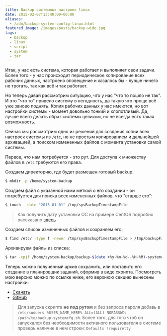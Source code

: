 ```yaml
---
title: Backup системных настроек linux
date: 2015-02-07T13:40:00+00:00
aliases:
  - /adm/backup-system-config-linux.html
featured_image: /images/posts/backup-wide.jpg
tags:
  - backup
  - linux
  - script
  - system
  - tar
---
```


Итак, у нас есть система, которая работает и выполняет свои задачи. Более того - у нас происходит периодическое копирование всех рабочих данных, настроено оповещение и казалось бы - лучше ничего не трогать, так как всё и так работает.

Но теперь давай рассмотрим ситуацию, что у нас "что то пошло не так". И это "что то" привело систему в негодность, да такую что проще всё уже заново поднять. Копия рабочих данных у нас имеются, но вот настройки системы - момент довольно тонкий и хлопотливый. Да, лучше всего делать образ системы целиком, но не всегда есть такая возможность.

<!--more-->

Сейчас мы рассмотрим одно из решений для создания копии всех настроек системы из `/etc`, но не простым копированием и дальнейшей архивацией, а поиском измененных файлов с момента установки самой системы.

Первое, что нам потребуется - это рут. Для доступа к множеству файлов в `/etc` требуются его права.

Создаем директорию, где будет размещен готовый backup:

```bash
$ mkdir -p /home/system-backup
```

Создаем файл с указанной нами меткой о его создании - он потребуется для поиска всех измененных файлов, что "старше его":

```bash
$ touch --date "2015-01-01" /tmp/sysBackupTimestampFile
```

> Как получить дату установки ОС на примере CentOS подробно рассказано [здесь][1]

Создаем список измененных файлов и сохраняем его:

```bash
$ find /etc/ -type f -newer /tmp/sysBackupTimestampFile > /tmp/backupFilesList
```

Архивируем файлы из списка:

```bash
$ tar -cpjf /home/system-backup/backup-$(date +%y-%m-%d--%H-%M)-systemconfig.tar.bz2 -T /tmp/backupFilesList > /dev/null 2>&1
```

Теперь можно полученный архив сохранить, или поставить его создание в планировщик заданий, оформив в виде скрипта. Посмотреть мою версию можно по ссылке ниже, его верхнюю секцию вынесены настройки:

- [Скачать](https://raw.githubusercontent.com/tarampampam/scripts/master/nix/backup-systemcfg.sh)
- [GitHub](https://github.com/tarampampam/scripts/blob/master/nix/backup-systemcfg.sh)

>
> Для запуска скрипта **не под рутом** и без запроса пароля добавь в `/etc/sudoers`:
> `%USER_NAME_HERE% ALL=(ALL) NOPASSWD: /path/to/backup-systemcfg.sh`.
> Более того, для того чтоб он запускался без необходимости активного пользователя в системе проверь наличие в нем строки:
> `Defaults !requiretty`

[1]:http://unix.stackexchange.com/a/107184

